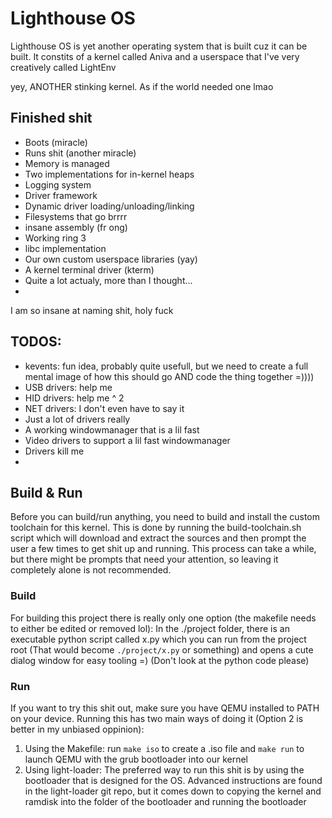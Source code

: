 # Lighthouse OS

Lighthouse OS is yet another operating system that is built cuz it 
can be built. It constits of a kernel called Aniva and a userspace
that I've very creatively called LightEnv

yey, ANOTHER stinking kernel. As if the world needed one lmao

## Finished shit

 - Boots (miracle)
 - Runs shit (another miracle)
 - Memory is managed
 - Two implementations for in-kernel heaps
 - Logging system
 - Driver framework
 - Dynamic driver loading/unloading/linking
 - Filesystems that go brrrr
 - insane assembly (fr ong)
 - Working ring 3
 - libc implementation
 - Our own custom userspace libraries (yay)
 - A kernel terminal driver (kterm)
 - Quite a lot actualy, more than I thought...
 - 

I am so insane at naming shit, holy fuck

## TODOS:

 - kevents: fun idea, probably quite usefull, but we need to create a full mental image of how this should go AND code the thing together =))))
 - USB drivers: help me
 - HID drivers: help me ^ 2
 - NET drivers: I don't even have to say it
 - Just a lot of drivers really
 - A working windowmanager that is a lil fast
 - Video drivers to support a lil fast windowmanager
 - Drivers kill me
 - 

## Build & Run

Before you can build/run anything, you need to build and install the custom
toolchain for this kernel. This is done by running the build-toolchain.sh script
which will download and extract the sources and then prompt the user a few times
to get shit up and running. This process can take a while, but there might be prompts
that need your attention, so leaving it completely alone is not recommended.

### Build

For building this project there is really only one option (the makefile needs to either be edited or removed lol):
In the ./project folder, there is an executable python script called x.py which
you can run from the project root (That would become `./project/x.py` or something) 
and opens a cute dialog window for easy tooling =) (Don't look at the python code please)

### Run

If you want to try this shit out, make sure you have QEMU installed to PATH on your device. Running this 
has two main ways of doing it (Option 2 is better in my unbiased oppinion):
 1) Using the Makefile: run `make iso` to create a .iso file and `make run` to launch QEMU with the grub bootloader into our kernel
 2) Using light-loader: The preferred way to run this shit is by using the bootloader that is designed for the OS. Advanced instructions are
    found in the light-loader git repo, but it comes down to copying the kernel and ramdisk into the folder of the bootloader and running the
    bootloader

